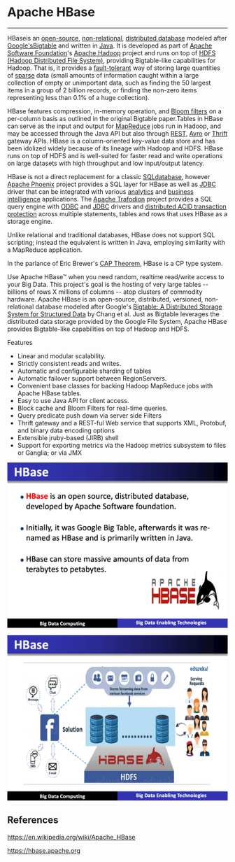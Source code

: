 # Apache HBase

---

HBaseis an [open-source](https://en.wikipedia.org/wiki/Open-source), [non-relational](https://en.wikipedia.org/wiki/Non-relational_database), [distributed database](https://en.wikipedia.org/wiki/Distributed_database) modeled after [Google's](https://en.wikipedia.org/wiki/Google)[Bigtable](https://en.wikipedia.org/wiki/Bigtable) and written in [Java](https://en.wikipedia.org/wiki/Java_(programming_language)). It is developed as part of [Apache Software Foundation](https://en.wikipedia.org/wiki/Apache_Software_Foundation)'s [Apache Hadoop](https://en.wikipedia.org/wiki/Hadoop) project and runs on top of [HDFS (Hadoop Distributed File System)](https://en.wikipedia.org/wiki/Hadoop_Distributed_File_System), providing Bigtable-like capabilities for Hadoop. That is, it provides a [fault-tolerant](https://en.wikipedia.org/wiki/Fault-tolerant) way of storing large quantities of [sparse](https://en.wikipedia.org/wiki/Sparse_file) data (small amounts of information caught within a large collection of empty or unimportant data, such as finding the 50 largest items in a group of 2 billion records, or finding the non-zero items representing less than 0.1% of a huge collection).

HBase features compression, in-memory operation, and [Bloom filters](https://en.wikipedia.org/wiki/Bloom_filter) on a per-column basis as outlined in the original Bigtable paper.Tables in HBase can serve as the input and output for [MapReduce](https://en.wikipedia.org/wiki/Mapreduce) jobs run in Hadoop, and may be accessed through the Java API but also through [REST](https://en.wikipedia.org/wiki/REST), [Avro](https://en.wikipedia.org/wiki/Avro_(serialization_system)) or [Thrift](https://en.wikipedia.org/wiki/Thrift_(protocol)) gateway APIs. HBase is a column-oriented key-value data store and has been idolized widely because of its lineage with Hadoop and HDFS. HBase runs on top of HDFS and is well-suited for faster read and write operations on large datasets with high throughput and low input/output latency.

HBase is not a direct replacement for a classic [SQL](https://en.wikipedia.org/wiki/SQL)[database](https://en.wikipedia.org/wiki/Database), however [Apache Phoenix](https://en.wikipedia.org/wiki/Apache_Phoenix) project provides a SQL layer for HBase as well as [JDBC](https://en.wikipedia.org/wiki/JDBC) driver that can be integrated with various [analytics](https://en.wikipedia.org/wiki/Analytics) and [business intelligence](https://en.wikipedia.org/wiki/Business_intelligence) applications. The [Apache Trafodion](https://en.wikipedia.org/wiki/Apache_Trafodion) project provides a SQL query engine with [ODBC](https://en.wikipedia.org/wiki/ODBC) and [JDBC](https://en.wikipedia.org/wiki/JDBC) drivers and [distributed ACID transaction protection](https://en.wikipedia.org/wiki/ACID#Distributed_transactions) across multiple statements, tables and rows that uses HBase as a storage engine.

Unlike relational and traditional databases, HBase does not support SQL scripting; instead the equivalent is written in Java, employing similarity with a MapReduce application.

In the parlance of Eric Brewer's [CAP Theorem](https://en.wikipedia.org/wiki/CAP_Theorem), HBase is a CP type system.

Use Apache HBase™ when you need random, realtime read/write access to your Big Data. This project's goal is the hosting of very large tables -- billions of rows X millions of columns -- atop clusters of commodity hardware. Apache HBase is an open-source, distributed, versioned, non-relational database modeled after Google's [Bigtable: A Distributed Storage System for Structured Data](http://research.google.com/archive/bigtable.html) by Chang et al. Just as Bigtable leverages the distributed data storage provided by the Google File System, Apache HBase provides Bigtable-like capabilities on top of Hadoop and HDFS.

Features

- Linear and modular scalability.
- Strictly consistent reads and writes.
- Automatic and configurable sharding of tables
- Automatic failover support between RegionServers.
- Convenient base classes for backing Hadoop MapReduce jobs with Apache HBase tables.
- Easy to use Java API for client access.
- Block cache and Bloom Filters for real-time queries.
- Query predicate push down via server side Filters
- Thrift gateway and a REST-ful Web service that supports XML, Protobuf, and binary data encoding options
- Extensible jruby-based (JIRB) shell
- Support for exporting metrics via the Hadoop metrics subsystem to files or Ganglia; or via JMX

![image](../../media/Technologies-Apache-Apache-HBase-image1.png)

![image](../../media/Technologies-Apache-Apache-HBase-image2.png)

## References

<https://en.wikipedia.org/wiki/Apache_HBase>

<https://hbase.apache.org>
